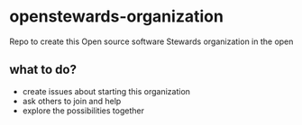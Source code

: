 # openstewards-organization
Repo to create this Open source software Stewards organization in the open

## what to do?
- create issues about starting this organization
- ask others to join and help
- explore the possibilities together

